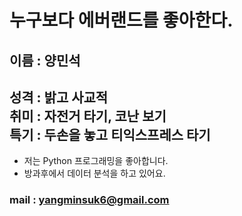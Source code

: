 # 누구보다 에버랜드를 좋아한다.
## 이름 : 양민석
## 성격 : 밝고 사교적 <br> 취미 : 자전거 타기, 코난 보기 <br> 특기 : 두손을 놓고 티익스프레스 타기

- 저는 Python 프로그래밍을 좋아합니다.
- 방과후에서 데이터 분석을 하고 있어요.

### mail : yangminsuk6@gmail.com
